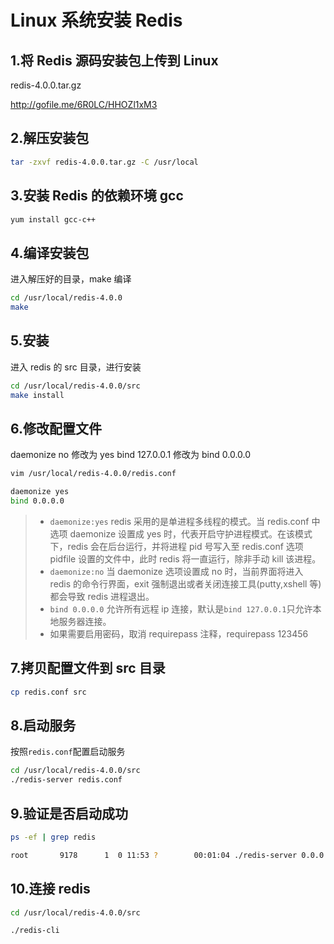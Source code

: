 # Linux 系统安装 Redis

## 1.将 Redis 源码安装包上传到 Linux

redis-4.0.0.tar.gz

http://gofile.me/6R0LC/HHOZl1xM3

## 2.解压安装包

```bash
tar -zxvf redis-4.0.0.tar.gz -C /usr/local
```

## 3.安装 Redis 的依赖环境 gcc

```bash
yum install gcc-c++
```

## 4.编译安装包

进入解压好的目录，make 编译

```bash
cd /usr/local/redis-4.0.0
make
```

## 5.安装

进入 redis 的 src 目录，进行安装

```bash
cd /usr/local/redis-4.0.0/src
make install
```

## 6.修改配置文件

daemonize no 修改为 yes
bind 127.0.0.1 修改为 bind 0.0.0.0

```bash
vim /usr/local/redis-4.0.0/redis.conf

daemonize yes
bind 0.0.0.0
```

> - `daemonize:yes` redis 采用的是单进程多线程的模式。当 redis.conf 中选项 daemonize 设置成 yes 时，代表开启守护进程模式。在该模式下，redis 会在后台运行，并将进程 pid 号写入至 redis.conf 选项 pidfile 设置的文件中，此时 redis 将一直运行，除非手动 kill 该进程。
> - `daemonize:no` 当 daemonize 选项设置成 no 时，当前界面将进入 redis 的命令行界面，exit 强制退出或者关闭连接工具(putty,xshell 等)都会导致 redis 进程退出。
> - `bind 0.0.0.0` 允许所有远程 ip 连接，默认是`bind 127.0.0.1`只允许本地服务器连接。
> - 如果需要启用密码，取消 requirepass 注释，requirepass 123456

## 7.拷贝配置文件到 src 目录

```bash
cp redis.conf src
```

## 8.启动服务

按照`redis.conf`配置启动服务

```bash
cd /usr/local/redis-4.0.0/src
./redis-server redis.conf
```

## 9.验证是否启动成功

```bash
ps -ef | grep redis

root       9178      1  0 11:53 ?        00:01:04 ./redis-server 0.0.0.0:6379
```

## 10.连接 redis

```bash
cd /usr/local/redis-4.0.0/src

./redis-cli
```
